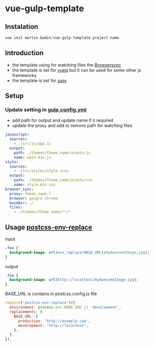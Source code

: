 # vue-gulp-template

## Instalation

```js
vue init martin-badin/vue-gulp-template project-name
```

## Introduction

* the template using for watching files the [Browsersync](https://browsersync.io/)
* the template is set for [vuejs](https://vuejs.org) but it can be used for some other js frameworks
* the template is set for [sass](https://sass-lang.com/)

## Setup

### Update setting in [gulp.config.yml](https://github.com/martin-badin/vue-gulp-template/blob/master/gulp.config.yml)

* add path for output and update name if it required
* update the proxy and add or remove path for watching files

```yaml
javascript:
  sources:
    - ./src/js/app.js
  output:
    path: ./themes/theme_name/assets/js
    name: main.min.js
style:
  sources:
    - ./src/styles/style.scss
  output:
    path: ./themes/theme_name/assets/css
    name: style.min.css
browser_sync:
  proxy: theme_name.l
  browser: google chrome
  baseDir: ./
  files:
    - ./themes/theme_name/**/*
```

## Usage [postcss-env-replace](https://github.com/stehefan/postcss-env-replace)

input

```css
.foo {
  background-image: url(env_replace(BASE_URL)/myAwesomeImage.jpg);
}
```

output

```css
.foo {
  background-image: url(http://localhost/myAwesomeImage.jpg);
}
```

BASE_URL is contains in postcss.config.js file

```js
require('postcss-env-replace')({
  environment: process.env.NODE_ENV || 'development',
  replacements: {
    BASE_URL: {
      production: 'http://example.com',
      development: 'http://localhost',
    },
  },
}),
```
